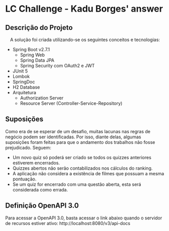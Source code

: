 # LC Challenge - Kadu Borges' answer

## Descrição do Projeto
<p align="center">
A solução foi criada utilizando-se os seguintes conceitos e tecnologias:
<ul>
  <li>Spring Boot v2.7.1
    <ul>
      <li>Spring Web</li>
      <li>Spring Data JPA</li>
      <li>Spring Security com OAuth2 e JWT</li>
    </ul>
  </li>
  <li>JUnit 5</li>
  <li>Lombok</li>
  <li>SpringDoc</li>
  <li>H2 Database</li>
  <li>Arquitetura
    <ul>
      <li>Authorization Server</li>
      <li>Resource Server (Controller-Service-Repository)</li>
    </ul>
  </li>
</ul>
</p>

## Suposições
Como era de se esperar de um desafio, muitas lacunas nas regras de negócio podem ser identificadas. Por isso, diante delas, algumas suposições foram feitas para que o andamento dos trabalhos não fosse prejudicado. Seguem:
<ul>
  <li>Um novo quiz só poderá ser criado se todos os quizzes anteriores estiverem encerrados.</li>
  <li>Quizzes abertos não serão contabilizados nos cálculos do ranking.</li>
  <li>A aplicação não considera a existência de filmes que possuam a mesma pontuação.</li>
  <li>Se um quiz for encerrado com uma questão aberta, esta será considerada como errada.</li>
</ul>

## Definição OpenAPI 3.0
Para acessar a OpenAPI 3.0, basta acessar o link abaixo quando o servidor de recursos estiver ativo:
http://localhost:8080/v3/api-docs


